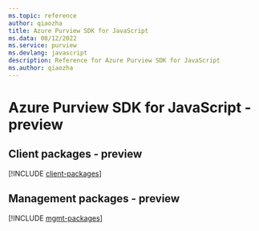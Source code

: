 ```yaml
---
ms.topic: reference
author: qiaozha
title: Azure Purview SDK for JavaScript
ms.data: 08/12/2022
ms.service: purview
ms.devlang: javascript
description: Reference for Azure Purview SDK for JavaScript
ms.author: qiaozha
---
```

# Azure Purview SDK for JavaScript - preview

## Client packages - preview
[!INCLUDE [client-packages](purview-client-index.md)]
## Management packages - preview
[!INCLUDE [mgmt-packages](purview-mgmt-index.md)]